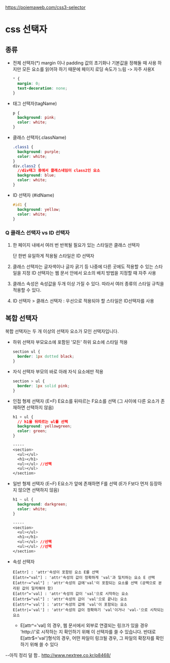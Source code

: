 https://poiemaweb.com/css3-selector

# css 선택자

## 종류

- 전체 선택자(\*)
  margin 이나 padding 값의 초기화나 기본값을 정해둘 때 사용
  하지만 모든 요소를 읽어햐 하기 때문에 페이지 로딩 속도가 느림 -> 자주 사용X

  ```css
  * {
  	margin: 0;
  	text-decoration: none;
  }
  ```

- 태그 선택자(tagName)

  ```css
  p {
  	background: pink;
  	color: white;
  }
  ```

- 클래스 선택자(.className)

  ```css
  .class1 {
  	background: purple;
  	color: white;
  }
  div.class2 {
  	//div태그 중에서 클래스네임이 class2인 요소
  	background: blue;
  	color: white;
  }
  ```

- ID 선택자 (#idName)

  ```css
  #id1 {
  	background: yellow;
  	color: white;
  }
  ```

### Q 클래스 선택자 vs ID 선택자

1. 한 페이지 내에서 여러 번 반복될 필요가 있는 스타일은 클래스 선택자

   단 한번 유일하게 적용될 스타일은 ID 선택자

2. 클래스 선택자는 글자색이나 글자 굵기 등 나중에 다른 곳에도 적용할 수 있는 스타일을 지정
   ID 선택자는 웹 문서 안에서 요소의 배치 방법을 지정할 때 자주 사용

3. 클래스 속성은 속성값을 두개 이상 가질 수 있다. 따라서 여러 종류의 스타일 규칙을 적용할 수 있다.

4. ID 선택자 > 클래스 선택자 : 우선으로 적용되야 할 스타일은 ID선택자를 사용

## 복합 선택자

복합 선택자는 두 개 이상의 선택자 요소가 모인 선택자입니다.

- 하위 선택자
  부모요소에 포함된 '모든' 하위 요소에 스타일 적용
  ```css
  section ul {
  	border: 1px dotted black;
  }
  ```
- 자식 선택자
  부모의 바로 아래 자식 요소에만 적용

  ```css
  section > ul {
  	border: 1px solid pink;
  }
  ```

- 인접 형제 선택자 (E+F)
  E요소를 뒤따르는 F요소를 선택 (그 사이에 다른 요소가 존재하면 선택하지 않음)

  ```css
  h1 + ul {
  	// h1을 뒤따르는 ul를 선택
  	background: yellowgreen;
  	color: green;
  }

  -----
  <section>
    <ul></ul>
    <h1></h1>
    <ul></ul> //선택
    <ul></ul>
  </section>
  ```

- 일반 형제 선택자 (E~F)
  E요소가 앞에 존재하면 F를 선택 (E가 F보다 먼저 등장하지 않으면 선택하지 않음)

  ```css
  h1 ~ ul {
  	background: darkgreen;
  	color: white;
  }

  -----
  <section>
    <ul></ul>
    <h1></h1>
    <ul></ul> //선택
    <ul></ul> //선택
  </section>
  ```

- 속성 선택자

  ```
  E[attr] : 'attr'속성이 포함된 요소 E를 선택
  E[attr="val"] : 'attr'속성의 값이 정확하게 'val'과 일치하는 요소 E 선택
  E[attr~="val"] : 'attr'속성의 값에'val'이 포함되는 요소를 선택 (공백으로 분리된 값이 일치해야 함)
  E[attr^='val] : 'attr'속성의 값이 'val'으로 시작하는 요소
  E[attr$="val"] : 'attr'속성의 값이 'val'으로 끝나는 요소
  E[attr*='val'] : 'attr'속성의 값에 'val'이 포함되는 요소
  E[attr|='val'] : 'attr'속성의 값이 정확하기 'val'이거나 'val-'으로 시작되는 요소
  ```

  - E[attr^='val] 의 경우, 웹 문서에서 외부로 연결되는 링크가 있을 경우 'http://'로 시작하는 지 확인하기 위해
    이 선택자를 쓸 수 있습니다. 반대로 E[attr$='val']형식의 경우, 어떤 파일이 링크될 경우, 그 파일의 확장자를 확인하기 위해 쓸 수 있다

--아직 정리 덜 함..
http://www.nextree.co.kr/p8468/

